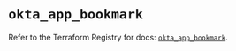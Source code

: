 # `okta_app_bookmark`

Refer to the Terraform Registry for docs: [`okta_app_bookmark`](https://registry.terraform.io/providers/okta/okta/4.13.1/docs/resources/app_bookmark).
